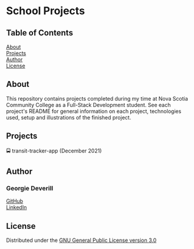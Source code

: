 # School Projects

## Table of Contents
[About](#about)\
[Projects](#projects)\
[Author](#author)\
[License](#license)

## About
This repository contains projects completed during my time at Nova Scotia Community College as a Full-Stack Development student. See each project's README for general information on each project, technologies used, setup and illustrations of the finished project.

## Projects
🚍 transit-tracker-app (December 2021)

## Author
### Georgie Deverill
[GitHub](https://github.com/gdevv)\
[LinkedIn](https://www.linkedin.com/in/georgie-deverill-044833121/)

## License
Distributed under the [GNU General Public License version 3.0](https://www.gnu.org/licenses/gpl-3.0.en.html)
